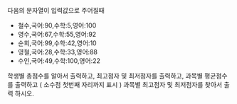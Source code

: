 다음의 문자열이 입력값으로 주어질때 

- 철수,국어:90,수학:5,영어:100
- 영수,국어:67,수학:55,영어:92
- 순희,국어:99,수학:42,영어:10
- 영철,국어:28,수학:33,영어:88
- 수인,국어:49,수학:100,영어:22

학생별 총점수를 알아서 출력하고,
최고점자 및 최저점자를 출력하고,
과목별 평균점수를 출력하고 ( 소수점 첫번째 자리까지 표시 )
과목별 최고점자 및 최저점자를 찾아서 출력 하시오.


